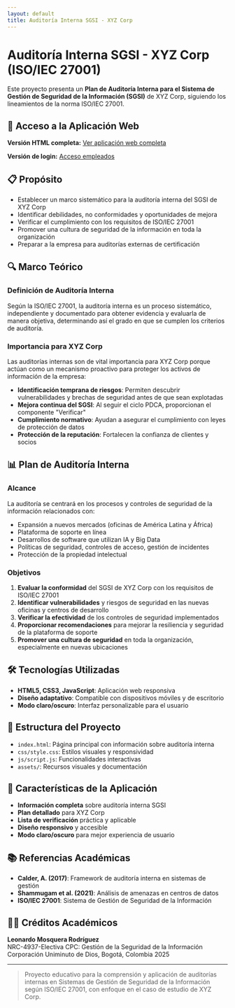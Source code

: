 ```yaml
---
layout: default
title: Auditoría Interna SGSI - XYZ Corp
---
```


# Auditoría Interna SGSI - XYZ Corp (ISO/IEC 27001)

Este proyecto presenta un **Plan de Auditoría Interna para el Sistema de Gestión de Seguridad de la Información (SGSI)** de XYZ Corp, siguiendo los lineamientos de la norma ISO/IEC 27001.

## 🚀 Acceso a la Aplicación Web

**Versión HTML completa:** [Ver aplicación web completa](index.html)

**Versión de login:** [Acceso empleados](login.html)

## 📋 Propósito

- Establecer un marco sistemático para la auditoría interna del SGSI de XYZ Corp
- Identificar debilidades, no conformidades y oportunidades de mejora
- Verificar el cumplimiento con los requisitos de ISO/IEC 27001
- Promover una cultura de seguridad de la información en toda la organización
- Preparar a la empresa para auditorías externas de certificación

## 🔍 Marco Teórico

### Definición de Auditoría Interna
Según la ISO/IEC 27001, la auditoría interna es un proceso sistemático, independiente y documentado para obtener evidencia y evaluarla de manera objetiva, determinando así el grado en que se cumplen los criterios de auditoría.

### Importancia para XYZ Corp
Las auditorías internas son de vital importancia para XYZ Corp porque actúan como un mecanismo proactivo para proteger los activos de información de la empresa:

- **Identificación temprana de riesgos**: Permiten descubrir vulnerabilidades y brechas de seguridad antes de que sean explotadas
- **Mejora continua del SGSI**: Al seguir el ciclo PDCA, proporcionan el componente "Verificar"
- **Cumplimiento normativo**: Ayudan a asegurar el cumplimiento con leyes de protección de datos
- **Protección de la reputación**: Fortalecen la confianza de clientes y socios

## 📊 Plan de Auditoría Interna

### Alcance
La auditoría se centrará en los procesos y controles de seguridad de la información relacionados con:
- Expansión a nuevos mercados (oficinas de América Latina y África)
- Plataforma de soporte en línea
- Desarrollos de software que utilizan IA y Big Data
- Políticas de seguridad, controles de acceso, gestión de incidentes
- Protección de la propiedad intelectual

### Objetivos
1. **Evaluar la conformidad** del SGSI de XYZ Corp con los requisitos de ISO/IEC 27001
2. **Identificar vulnerabilidades** y riesgos de seguridad en las nuevas oficinas y centros de desarrollo
3. **Verificar la efectividad** de los controles de seguridad implementados
4. **Proporcionar recomendaciones** para mejorar la resiliencia y seguridad de la plataforma de soporte
5. **Promover una cultura de seguridad** en toda la organización, especialmente en nuevas ubicaciones

## 🛠️ Tecnologías Utilizadas

- **HTML5, CSS3, JavaScript**: Aplicación web responsiva
- **Diseño adaptativo**: Compatible con dispositivos móviles y de escritorio
- **Modo claro/oscuro**: Interfaz personalizable para el usuario

## 📁 Estructura del Proyecto

- `index.html`: Página principal con información sobre auditoría interna
- `css/style.css`: Estilos visuales y responsividad
- `js/script.js`: Funcionalidades interactivas
- `assets/`: Recursos visuales y documentación

## 🎯 Características de la Aplicación

- **Información completa** sobre auditoría interna SGSI
- **Plan detallado** para XYZ Corp
- **Lista de verificación** práctica y aplicable
- **Diseño responsivo** y accesible
- **Modo claro/oscuro** para mejor experiencia de usuario

## 📚 Referencias Académicas

- **Calder, A. (2017)**: Framework de auditoría interna en sistemas de gestión
- **Shammugam et al. (2021)**: Análisis de amenazas en centros de datos
- **ISO/IEC 27001**: Sistema de Gestión de Seguridad de la Información

## 👨‍🎓 Créditos Académicos

**Leonardo Mosquera Rodríguez**  
NRC-4937-Electiva CPC: Gestión de la Seguridad de la Información  
Corporación Uniminuto de Dios, Bogotá, Colombia 2025

---

> Proyecto educativo para la comprensión y aplicación de auditorías internas en Sistemas de Gestión de Seguridad de la Información según ISO/IEC 27001, con enfoque en el caso de estudio de XYZ Corp.

